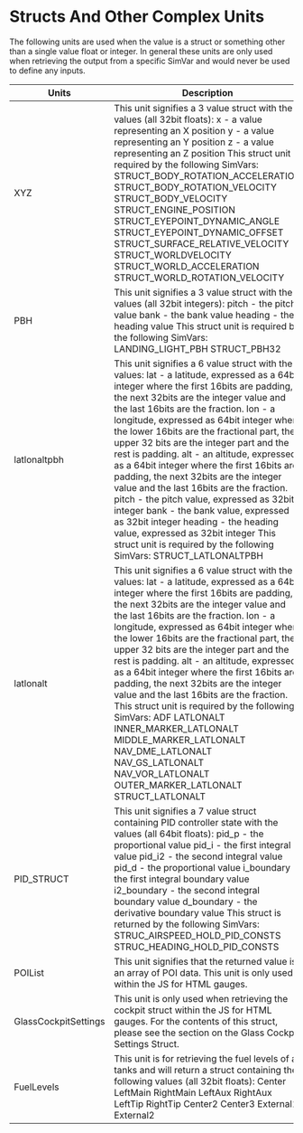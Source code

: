 # Structs And Other Complex Units

The following units are used when the value is a struct or something other than a single value float or integer. In general these units are only used when retrieving the output from a specific SimVar and would never be used to define any inputs.

| Units | Description |
| --- | --- |
| XYZ | This unit signifies a 3 value struct with the values (all 32bit floats): x - a value representing an X position y - a value representing an Y position z - a value representing an Z position This struct unit is required by the following SimVars: STRUCT_BODY_ROTATION_ACCELERATION STRUCT_BODY_ROTATION_VELOCITY STRUCT_BODY_VELOCITY STRUCT_ENGINE_POSITION STRUCT_EYEPOINT_DYNAMIC_ANGLE STRUCT_EYEPOINT_DYNAMIC_OFFSET STRUCT_SURFACE_RELATIVE_VELOCITY STRUCT_WORLDVELOCITY STRUCT_WORLD_ACCELERATION STRUCT_WORLD_ROTATION_VELOCITY |
| PBH | This unit signifies a 3 value struct with the values (all 32bit integers): pitch - the pitch value bank - the bank value heading - the heading value This struct unit is required by the following SimVars: LANDING_LIGHT_PBH STRUCT_PBH32 |
| latlonaltpbh | This unit signifies a 6 value struct with the values: lat - a latitude, expressed as a 64bit integer where the first 16bits are padding, the next 32bits are the integer value and the last 16bits are the fraction. lon - a longitude, expressed as 64bit integer where the lower 16bits are the fractional part, the upper 32 bits are the integer part and the rest is padding. alt - an altitude, expressed as a 64bit integer where the first 16bits are padding, the next 32bits are the integer value and the last 16bits are the fraction. pitch - the pitch value, expressed as 32bit integer bank - the bank value, expressed as 32bit integer heading - the heading value, expressed as 32bit integer This struct unit is required by the following SimVars: STRUCT_LATLONALTPBH |
| latlonalt | This unit signifies a 6 value struct with the values: lat - a latitude, expressed as a 64bit integer where the first 16bits are padding, the next 32bits are the integer value and the last 16bits are the fraction. lon - a longitude, expressed as 64bit integer where the lower 16bits are the fractional part, the upper 32 bits are the integer part and the rest is padding. alt - an altitude, expressed as a 64bit integer where the first 16bits are padding, the next 32bits are the integer value and the last 16bits are the fraction. This struct unit is required by the following SimVars: ADF LATLONALT INNER_MARKER_LATLONALT MIDDLE_MARKER_LATLONALT NAV_DME_LATLONALT NAV_GS_LATLONALT NAV_VOR_LATLONALT OUTER_MARKER_LATLONALT STRUCT_LATLONALT |
| PID_STRUCT | This unit signifies a 7 value struct containing PID controller state with the values (all 64bit floats): pid_p - the proportional value pid_i - the first integral value pid_i2 - the second integral value pid_d - the proportional value i_boundary - the first integral boundary value i2_boundary - the second integral boundary value d_boundary - the derivative boundary value This struct is returned by the following SimVars: STRUC_AIRSPEED_HOLD_PID_CONSTS STRUC_HEADING_HOLD_PID_CONSTS |
| POIList | This unit signifies that the returned value is an array of POI data. This unit is only used within the JS for HTML gauges. |
| GlassCockpitSettings | This unit is only used when retrieving the cockpit struct within the JS for HTML gauges. For the contents of this struct, please see the section on the Glass Cockpit Settings Struct. |
| FuelLevels | This unit is for retrieving the fuel levels of all tanks and will return a struct containing the following values (all 32bit floats): Center LeftMain RightMain LeftAux RightAux LeftTip RightTip Center2 Center3 External1 External2 |